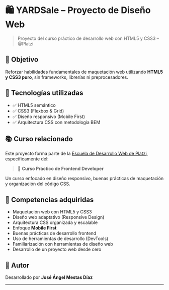 # 🛍️ YARDSale – Proyecto de Diseño Web

> Proyecto del curso práctico de desarrollo web con HTML5 y CSS3 – @Platzi

## 🚀 Objetivo

Reforzar habilidades fundamentales de maquetación web utilizando **HTML5 y CSS3 puro**, sin frameworks, librerías ni preprocesadores.

## 🎯 Tecnologías utilizadas

- ✅ HTML5 semántico
- ✅ CSS3 (Flexbox & Grid)
- ✅ Diseño responsivo (Mobile First)
- ✅ Arquitectura CSS con metodología BEM

## 📚 Curso relacionado

Este proyecto forma parte de la [Escuela de Desarrollo Web de Platzi](https://platzi.com/escuela/web/), específicamente del:

> 🧠 **Curso Práctico de Frontend Developer**

Un curso enfocado en diseño responsivo, buenas prácticas de maquetación y organización del código CSS.

## 🧠 Competencias adquiridas

- Maquetación web con HTML5 y CSS3
- Diseño web adaptativo (Responsive Design)
- Arquitectura CSS organizada y escalable
- Enfoque **Mobile First**
- Buenas prácticas de desarrollo frontend
- Uso de herramientas de desarrollo (DevTools)
- Familiarización con herramientas de diseño web
- Desarrollo de un proyecto web desde cero

## 🙌 Autor

Desarrollado por **José Ángel Mestas Díaz**

---